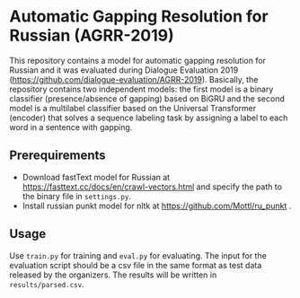 # Automatic Gapping Resolution for Russian (AGRR-2019)
This repository contains a model for automatic gapping resolution for Russian and it was evaluated during Dialogue Evaluation 2019 (https://github.com/dialogue-evaluation/AGRR-2019).
Basically, the repository contains two independent models: the first model is a binary classifier (presence/absence of gapping) based on BiGRU and the second model is a multilabel classifier based on the Universal Transformer (encoder) that solves a sequence labeling task by assigning a label to each word in a sentence with gapping. 

## Prerequirements
* Download fastText model for Russian at https://fasttext.cc/docs/en/crawl-vectors.html and specify the path to the binary file in ```settings.py```.
* Install russian punkt model for nltk at https://github.com/Mottl/ru_punkt .

## Usage
Use ```train.py``` for training and ```eval.py``` for evaluating. The input for the evaluation script should be a csv file in the same format as test data released by the organizers. The results will be written in ```results/parsed.csv```.
